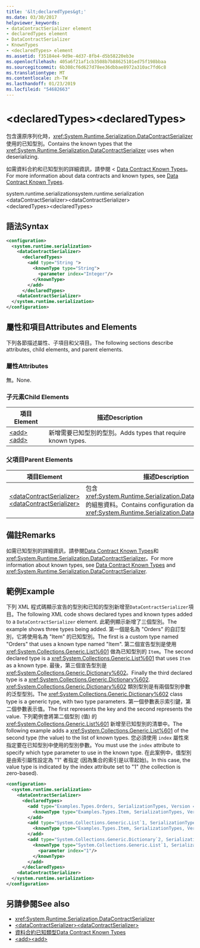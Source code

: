 ```yaml
---
title: '&lt;declaredTypes&gt;'
ms.date: 03/30/2017
helpviewer_keywords:
- dataContractSerializer element
- declaredTypes element
- DataContractSerializer
- KnownTypes
- <declaredTypes> element
ms.assetid: f35184e4-9d9e-4d37-8fb4-d5b58220eb3e
ms.openlocfilehash: 405a6f21af1cb3508b7b88625101ed75f198bbaa
ms.sourcegitcommit: 6b308cf6d627d78ee36dbbae8972a310ac7fd6c8
ms.translationtype: MT
ms.contentlocale: zh-TW
ms.lasthandoff: 01/23/2019
ms.locfileid: "54682663"
---
```

# <a name="ltdeclaredtypesgt"></a><span data-ttu-id="2ca69-102">&lt;declaredTypes&gt;</span><span class="sxs-lookup"><span data-stu-id="2ca69-102">&lt;declaredTypes&gt;</span></span>
<span data-ttu-id="2ca69-103">包含還原序列化時，<xref:System.Runtime.Serialization.DataContractSerializer> 使用的已知型別。</span><span class="sxs-lookup"><span data-stu-id="2ca69-103">Contains the known types that the <xref:System.Runtime.Serialization.DataContractSerializer> uses when deserializing.</span></span>  
  
 <span data-ttu-id="2ca69-104">如需資料合約和已知型別的詳細資訊，請參閱 < [Data Contract Known Types](../../../../../docs/framework/wcf/feature-details/data-contract-known-types.md)。</span><span class="sxs-lookup"><span data-stu-id="2ca69-104">For more information about data contracts and known types, see [Data Contract Known Types](../../../../../docs/framework/wcf/feature-details/data-contract-known-types.md).</span></span>  
  
 <span data-ttu-id="2ca69-105">system.runtime.serialization</span><span class="sxs-lookup"><span data-stu-id="2ca69-105">system.runtime.serialization</span></span>  
<span data-ttu-id="2ca69-106">\<dataContractSerializer></span><span class="sxs-lookup"><span data-stu-id="2ca69-106">\<dataContractSerializer></span></span>  
<span data-ttu-id="2ca69-107">\<declaredTypes></span><span class="sxs-lookup"><span data-stu-id="2ca69-107">\<declaredTypes></span></span>  
  
## <a name="syntax"></a><span data-ttu-id="2ca69-108">語法</span><span class="sxs-lookup"><span data-stu-id="2ca69-108">Syntax</span></span>  
  
```xml  
<configuration>
  <system.runtime.serialization>
    <dataContractSerializer>
      <declaredTypes>
        <add type="String ">
          <knownType type="String">
            <parameter index="Integer"/>
          </knownType>
        </add>
      </declaredTypes>
    <dataContractSerializer>
  </system.runtime.serialization>
</configuration>
```  
  
## <a name="attributes-and-elements"></a><span data-ttu-id="2ca69-109">屬性和項目</span><span class="sxs-lookup"><span data-stu-id="2ca69-109">Attributes and Elements</span></span>  
 <span data-ttu-id="2ca69-110">下列各節描述屬性、子項目和父項目。</span><span class="sxs-lookup"><span data-stu-id="2ca69-110">The following sections describe attributes, child elements, and parent elements.</span></span>  
  
### <a name="attributes"></a><span data-ttu-id="2ca69-111">屬性</span><span class="sxs-lookup"><span data-stu-id="2ca69-111">Attributes</span></span>  
 <span data-ttu-id="2ca69-112">無。</span><span class="sxs-lookup"><span data-stu-id="2ca69-112">None.</span></span>  
  
### <a name="child-elements"></a><span data-ttu-id="2ca69-113">子元素</span><span class="sxs-lookup"><span data-stu-id="2ca69-113">Child Elements</span></span>  
  
|<span data-ttu-id="2ca69-114">項目</span><span class="sxs-lookup"><span data-stu-id="2ca69-114">Element</span></span>|<span data-ttu-id="2ca69-115">描述</span><span class="sxs-lookup"><span data-stu-id="2ca69-115">Description</span></span>|  
|-------------|-----------------|  
|[<span data-ttu-id="2ca69-116">\<add></span><span class="sxs-lookup"><span data-stu-id="2ca69-116">\<add></span></span>](../../../../../docs/framework/configure-apps/file-schema/wcf/add-of-declaredtypes-element.md)|<span data-ttu-id="2ca69-117">新增需要已知型別的型別。</span><span class="sxs-lookup"><span data-stu-id="2ca69-117">Adds types that require known types.</span></span>|  
  
### <a name="parent-elements"></a><span data-ttu-id="2ca69-118">父項目</span><span class="sxs-lookup"><span data-stu-id="2ca69-118">Parent Elements</span></span>  
  
|<span data-ttu-id="2ca69-119">項目</span><span class="sxs-lookup"><span data-stu-id="2ca69-119">Element</span></span>|<span data-ttu-id="2ca69-120">描述</span><span class="sxs-lookup"><span data-stu-id="2ca69-120">Description</span></span>|  
|-------------|-----------------|  
|[<span data-ttu-id="2ca69-121">\<dataContractSerializer></span><span class="sxs-lookup"><span data-stu-id="2ca69-121">\<dataContractSerializer></span></span>](../../../../../docs/framework/configure-apps/file-schema/wcf/datacontractserializer-of-system-runtime-serialization.md)|<span data-ttu-id="2ca69-122">包含 <xref:System.Runtime.Serialization.DataContractSerializer> 的組態資料。</span><span class="sxs-lookup"><span data-stu-id="2ca69-122">Contains configuration data for the <xref:System.Runtime.Serialization.DataContractSerializer>.</span></span>|  
  
## <a name="remarks"></a><span data-ttu-id="2ca69-123">備註</span><span class="sxs-lookup"><span data-stu-id="2ca69-123">Remarks</span></span>  
 <span data-ttu-id="2ca69-124">如需已知型別的詳細資訊，請參閱[Data Contract Known Types](../../../../../docs/framework/wcf/feature-details/data-contract-known-types.md)和<xref:System.Runtime.Serialization.DataContractSerializer>。</span><span class="sxs-lookup"><span data-stu-id="2ca69-124">For more information about known types, see [Data Contract Known Types](../../../../../docs/framework/wcf/feature-details/data-contract-known-types.md) and <xref:System.Runtime.Serialization.DataContractSerializer>.</span></span>  
  
## <a name="example"></a><span data-ttu-id="2ca69-125">範例</span><span class="sxs-lookup"><span data-stu-id="2ca69-125">Example</span></span>  
 <span data-ttu-id="2ca69-126">下列 XML 程式碼顯示宣告的型別和已知的型別新增至`DataContractSerializer`項目。</span><span class="sxs-lookup"><span data-stu-id="2ca69-126">The following XML code shows declared types and known types added to a `DataContractSerializer` element.</span></span> <span data-ttu-id="2ca69-127">此範例顯示新增了三個型別。</span><span class="sxs-lookup"><span data-stu-id="2ca69-127">The example shows three types being added.</span></span> <span data-ttu-id="2ca69-128">第一個是名為 "Orders" 的自訂型別，它將使用名為 "Item" 的已知型別。</span><span class="sxs-lookup"><span data-stu-id="2ca69-128">The first is a custom type named "Orders" that uses a known type named "Item".</span></span> <span data-ttu-id="2ca69-129">第二個宣告型別是使用 <xref:System.Collections.Generic.List%601> 做為已知型別的 `Item`。</span><span class="sxs-lookup"><span data-stu-id="2ca69-129">The second declared type is a <xref:System.Collections.Generic.List%601> that uses `Item` as a known type.</span></span> <span data-ttu-id="2ca69-130">最後，第三個宣告型別是 <xref:System.Collections.Generic.Dictionary%602>。</span><span class="sxs-lookup"><span data-stu-id="2ca69-130">Finally the third declared type is a <xref:System.Collections.Generic.Dictionary%602>.</span></span> <span data-ttu-id="2ca69-131"><xref:System.Collections.Generic.Dictionary%602> 類別型別是有兩個型別參數的泛型型別。</span><span class="sxs-lookup"><span data-stu-id="2ca69-131">The <xref:System.Collections.Generic.Dictionary%602> class type is a generic type, with two type parameters.</span></span> <span data-ttu-id="2ca69-132">第一個參數表示索引鍵，第二個參數表示值。</span><span class="sxs-lookup"><span data-stu-id="2ca69-132">The first represents the key and the second represents the value.</span></span> <span data-ttu-id="2ca69-133">下列範例會將第二個型別 (值) 的 <xref:System.Collections.Generic.List%601> 新增至已知型別的清單中。</span><span class="sxs-lookup"><span data-stu-id="2ca69-133">The following example adds a <xref:System.Collections.Generic.List%601> of the second type (the value) to the list of known types.</span></span> <span data-ttu-id="2ca69-134">您必須使用 `index` 屬性來指定要在已知型別中使用的型別參數。</span><span class="sxs-lookup"><span data-stu-id="2ca69-134">You must use the `index` attribute to specify which type parameter to use in the known type.</span></span> <span data-ttu-id="2ca69-135">在此案例中，值型別是由索引屬性設定為 "1" 者指定 (因為集合的索引是以零起始)。</span><span class="sxs-lookup"><span data-stu-id="2ca69-135">In this case, the value type is indicated by the index attribute set to "1" (the collection is zero-based).</span></span>  
  
```xml  
<configuration>
  <system.runtime.serialization>
    <dataContractSerializer>
      <declaredTypes>
        <add type="Examples.Types.Orders, SerializationTypes, Version = 2.0.0.0, Culture = neutral, PublicKeyToken=null">
          <knownType type="Examples.Types.Item, SerializationTypes, Version=2.0.0.0, Culture=neutral, PublicKey=null" />
        </add>
        <add type="System.Collections.Generic.List`1, SerializationTypes, Version = 2.0.0.0, Culture = neutral, PublicKeyToken=null">
          <knownType type="Examples.Types.Item, SerializationTypes, Version=2.0.0.0, Culture=neutral, PublicKey=null" />
        </add>
        <add type="System.Collections.Generic.Dictionary`2, SerializationTypes, Version = 2.0.0.0, Culture = neutral, PublicKeyToken=null">
          <knownType type="System.Collections.Generic.List`1, SerializationTypes, Version = 2.0.0.0, Culture = neutral, PublicKeyToken=null">
            <parameter index="1"/>
          </knownType>
        </add>
      </declaredTypes>
    <dataContractSerializer>
  </system.runtime.serialization>
</configuration>
```  
  
## <a name="see-also"></a><span data-ttu-id="2ca69-136">另請參閱</span><span class="sxs-lookup"><span data-stu-id="2ca69-136">See also</span></span>
- <xref:System.Runtime.Serialization.DataContractSerializer>
- [<span data-ttu-id="2ca69-137">\<dataContractSerializer></span><span class="sxs-lookup"><span data-stu-id="2ca69-137">\<dataContractSerializer></span></span>](../../../../../docs/framework/configure-apps/file-schema/wcf/datacontractserializer-element.md)
- [<span data-ttu-id="2ca69-138">資料合約已知類型</span><span class="sxs-lookup"><span data-stu-id="2ca69-138">Data Contract Known Types</span></span>](../../../../../docs/framework/wcf/feature-details/data-contract-known-types.md)
- [<span data-ttu-id="2ca69-139">\<add></span><span class="sxs-lookup"><span data-stu-id="2ca69-139">\<add></span></span>](../../../../../docs/framework/configure-apps/file-schema/wcf/add-of-declaredtypes-element.md)
